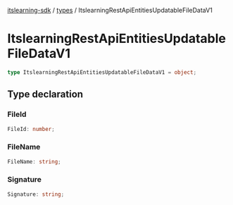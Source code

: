 [itslearning-sdk](../../modules.md) / [types](../index.md) / ItslearningRestApiEntitiesUpdatableFileDataV1

# ItslearningRestApiEntitiesUpdatableFileDataV1

```ts
type ItslearningRestApiEntitiesUpdatableFileDataV1 = object;
```

## Type declaration

### FileId

```ts
FileId: number;
```

### FileName

```ts
FileName: string;
```

### Signature

```ts
Signature: string;
```

